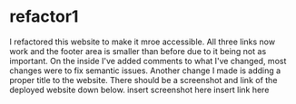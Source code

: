 # refactor1
I refactored this website to make it mroe accessible. All three links now work and the footer area is smaller than before due to it being not as important. On the inside I've added comments to what I've changed, most changes were to fix semantic issues. Another change I made is adding a proper title to the website. There should be a screenshot and link of the deployed website down below.
insert screenshot here
insert link here

